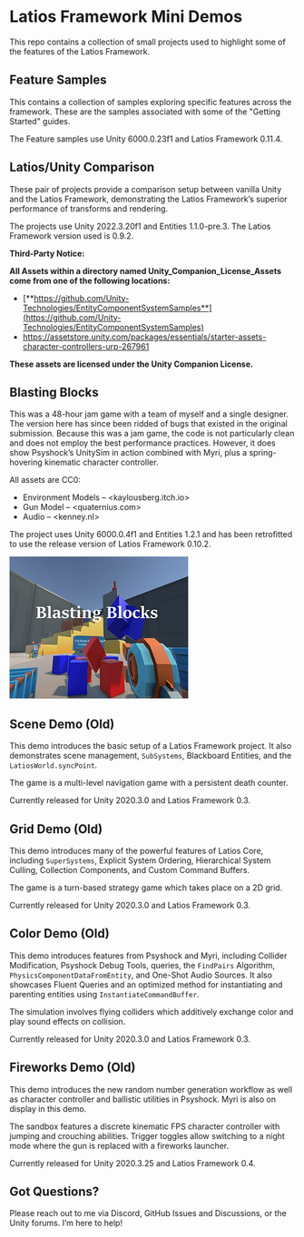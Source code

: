 # Latios Framework Mini Demos

This repo contains a collection of small projects used to highlight some of the features of the Latios Framework.

## Feature Samples

This contains a collection of samples exploring specific features across the framework. These are the samples associated with some of the "Getting Started" guides.

The Feature samples use Unity 6000.0.23f1 and Latios Framework 0.11.4.

## Latios/Unity Comparison

These pair of projects provide a comparison setup between vanilla Unity and the Latios Framework, demonstrating the Latios Framework’s superior performance of transforms and rendering.

The projects use Unity 2022.3.20f1 and Entities 1.1.0-pre.3. The Latios Framework version used is 0.9.2.

**Third-Party Notice:**

**All Assets within a directory named Unity_Companion_License_Assets come from one of the following locations:**

-   [**https://github.com/Unity-Technologies/EntityComponentSystemSamples**](https://github.com/Unity-Technologies/EntityComponentSystemSamples)
-   <https://assetstore.unity.com/packages/essentials/starter-assets-character-controllers-urp-267961>

**These assets are licensed under the Unity Companion License.**

## Blasting Blocks

This was a 48-hour jam game with a team of myself and a single designer. The version here has since been ridded of bugs that existed in the original submission. Because this was a jam game, the code is not particularly clean and does not employ the best performance practices. However, it does show Psyshock’s UnitySim in action combined with Myri, plus a spring-hovering kinematic character controller.

All assets are CC0:

-   Environment Models – \<kaylousberg.itch.io\>
-   Gun Model – \<quaternius.com\>
-   Audio – \<kenney.nl\>

The project uses Unity 6000.0.4f1 and Entities 1.2.1 and has been retrofitted to use the release version of Latios Framework 0.10.2.

![](media/1c102428a304ea07b7c84b8c9e194abb.png)

## Scene Demo (Old)

This demo introduces the basic setup of a Latios Framework project. It also demonstrates scene management, `SubSystems`, Blackboard Entities, and the `LatiosWorld.syncPoint`.

The game is a multi-level navigation game with a persistent death counter.

Currently released for Unity 2020.3.0 and Latios Framework 0.3.

## Grid Demo (Old)

This demo introduces many of the powerful features of Latios Core, including `SuperSystems`, Explicit System Ordering, Hierarchical System Culling, Collection Components, and Custom Command Buffers.

The game is a turn-based strategy game which takes place on a 2D grid.

Currently released for Unity 2020.3.0 and Latios Framework 0.3.

## Color Demo (Old)

This demo introduces features from Psyshock and Myri, including Collider Modification, Psyshock Debug Tools, queries, the `FindPairs` Algorithm, `PhysicsComponentDataFromEntity`, and One-Shot Audio Sources. It also showcases Fluent Queries and an optimized method for instantiating and parenting entities using `InstantiateCommandBuffer`.

The simulation involves flying colliders which additively exchange color and play sound effects on collision.

Currently released for Unity 2020.3.0 and Latios Framework 0.3.

## Fireworks Demo (Old)

This demo introduces the new random number generation workflow as well as character controller and ballistic utilities in Psyshock. Myri is also on display in this demo.

The sandbox features a discrete kinematic FPS character controller with jumping and crouching abilities. Trigger toggles allow switching to a night mode where the gun is replaced with a fireworks launcher.

Currently released for Unity 2020.3.25 and Latios Framework 0.4.

## Got Questions?

Please reach out to me via Discord, GitHub Issues and Discussions, or the Unity forums. I’m here to help!
